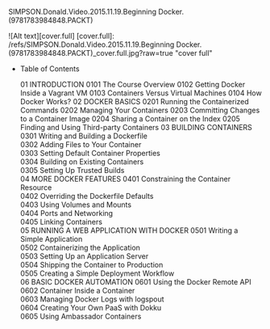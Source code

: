 <!-- Docker.01.SIMPSON.Donald.Video.2015.11.19.Beginning.Docker_9781783984848_PACKT -->
SIMPSON.Donald.Video.2015.11.19.Beginning Docker.(9781783984848.PACKT)

![Alt text][cover.full]
[cover.full]: /refs/SIMPSON.Donald.Video.2015.11.19.Beginning Docker.(9781783984848.PACKT)_cover.full.jpg?raw=true "cover full"


* Table of Contents

	01 INTRODUCTION
		0101 The Course Overview
		0102 Getting Docker Inside a Vagrant VM
		0103 Containers Versus Virtual Machines
		0104 How Docker Works?
	02 DOCKER BASICS
		0201 Running the Containerized Commands
		0202 Managing Your Containers
		0203 Committing Changes to a Container Image
		0204 Sharing a Container on the Index
		0205 Finding and Using Third-party Containers
	03 BUILDING CONTAINERS
		0301 Writing and Building a Dockerfile  
		0302 Adding Files to Your Container  
		0303 Setting Default Container Properties  
		0304 Building on Existing Containers  
		0305 Setting Up Trusted Builds  
	04 MORE DOCKER FEATURES
		0401 Constraining the Container Resource  
		0402 Overriding the Dockerfile Defaults  
		0403 Using Volumes and Mounts  
		0404 Ports and Networking  
		0405 Linking Containers  
	05 RUNNING A WEB APPLICATION WITH DOCKER
		0501 Writing a Simple Application  
		0502 Containerizing the Application  
		0503 Setting Up an Application Server  
		0504 Shipping the Container to Production  
		0505 Creating a Simple Deployment Workflow  
	06 BASIC DOCKER AUTOMATION
		0601 Using the Docker Remote API  
		0602 Container Inside a Container  
		0603 Managing Docker Logs with logspout  
		0604 Creating Your Own PaaS with Dokku  
		0605 Using Ambassador Containers  

